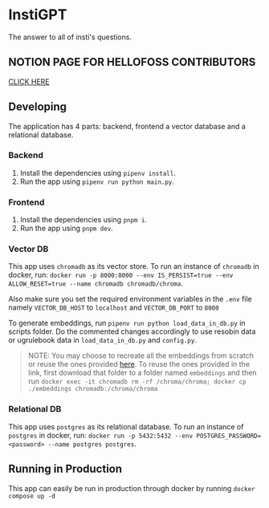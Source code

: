 # InstiGPT

The answer to all of insti's questions.

## NOTION PAGE FOR HELLOFOSS CONTRIBUTORS
[CLICK HERE](https://magical-ornament-602.notion.site/27c83e2bca3f80df826edae7da9e0de7?v=27c83e2bca3f803f9796000c2f66f220&source=copy_link)

## Developing

The application has 4 parts: backend, frontend a vector database and a relational database.

### Backend

1. Install the dependencies using `pipenv install`.
1. Run the app using `pipenv run python main.py`.

### Frontend

1. Install the dependencies using `pnpm i`.
1. Run the app using `pnpm dev`.

### Vector DB

This app uses `chromadb` as its vector store.
To run an instance of `chromadb` in docker, run: `docker run -p 8000:8000 --env IS_PERSIST=true --env ALLOW_RESET=true --name chromadb chromadb/chroma`.

Also make sure you set the required environment variables in the `.env` file namely `VECTOR_DB_HOST` to `localhost` and `VECTOR_DB_PORT` to `8000`

To generate embeddings, run `pipenv run python load_data_in_db.py` in scripts folder. Do the commented changes accordingly to use resobin data or ugrulebook data in `load_data_in_db.py` and `config.py`.

> NOTE: You may choose to recreate all the embeddings from scratch or reuse the ones provided [here](https://drive.google.com/drive/folders/1skG8XsdSPF_W5sfNOyujH408tXCaH5Rb?usp=sharing). To reuse the ones provided in the link, first download that folder to a folder named `embeddings` and then run `docker exec -it chromadb rm -rf /chroma/chroma; docker cp ./embeddings chromadb:/chroma/chroma`

### Relational DB

This app uses `postgres` as its relational database.
To run an instance of `postgres` in docker, run: `docker run -p 5432:5432 --env POSTGRES_PASSWORD=<password> --name postgres postgres`.

## Running in Production

This app can easily be run in production through docker by running `docker compose up -d`
